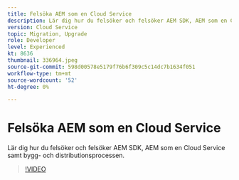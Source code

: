 ```yaml
---
title: Felsöka AEM som en Cloud Service
description: Lär dig hur du felsöker och felsöker AEM SDK, AEM som en Cloud Service samt bygg- och distributionsprocessen.
version: Cloud Service
topic: Migration, Upgrade
role: Developer
level: Experienced
kt: 8636
thumbnail: 336964.jpeg
source-git-commit: 598d00578e5179f76b6f309c5c14dc7b1634f051
workflow-type: tm+mt
source-wordcount: '52'
ht-degree: 0%

---
```



# Felsöka AEM som en Cloud Service

Lär dig hur du felsöker och felsöker AEM SDK, AEM som en Cloud Service samt bygg- och distributionsprocessen.

>[!VIDEO](https://video.tv.adobe.com/v/336964/?quality=12&learn=on)
